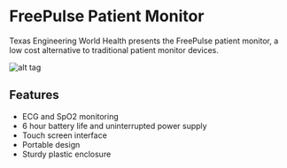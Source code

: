 # FreePulse Patient Monitor

Texas Engineering World Health presents the FreePulse patient monitor, 
a low cost alternative to traditional patient monitor devices. 

![alt tag](https://github.com/ReeceStevens/patient-monitor/raw/resources/cover.png)

Features
--------
- ECG and SpO2 monitoring
- 6 hour battery life and uninterrupted power supply
- Touch screen interface
- Portable design
- Sturdy plastic enclosure

